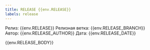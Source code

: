 ```yaml
---
title: RELEASE {{env.RELEASE}}
labels: release
---
```

Релиз: {{env.RELEASE}}
Релизная ветка: {{env.RELEASE_BRANCH}}
Автор: {{env.RELEASE_AUTHOR}}
Дата: {{env.RELEASE_DATE}}

{{env.RELEASE_BODY}}